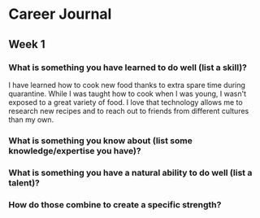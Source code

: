 # Career Journal
## Week 1


### What is something you have learned to do well (list a skill)?

I have learned how to cook new food thanks to extra spare time during quarantine. While I was taught how to cook when I was young, I wasn't exposed to a great variety of food. I love that technology allows me to research new recipes and to reach out to friends from different cultures than my own. 


### What is something you know about (list some knowledge/expertise you have)?



### What is something you have a natural ability to do well (list a talent)?



### How do those combine to create a specific strength?



